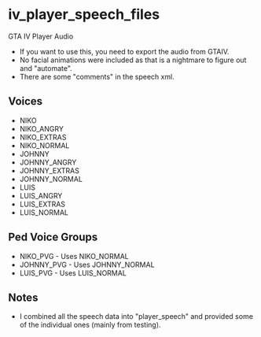 # iv_player_speech_files
GTA IV Player Audio

- If you want to use this, you need to export the audio from GTAIV.
- No facial animations were included as that is a nightmare to figure out and "automate".
- There are some "comments" in the speech xml.

## Voices
- NIKO
- NIKO_ANGRY
- NIKO_EXTRAS
- NIKO_NORMAL
- JOHNNY
- JOHNNY_ANGRY
- JOHNNY_EXTRAS
- JOHNNY_NORMAL
- LUIS
- LUIS_ANGRY
- LUIS_EXTRAS
- LUIS_NORMAL

## Ped Voice Groups
- NIKO_PVG - Uses NIKO_NORMAL
- JOHNNY_PVG - Uses JOHNNY_NORMAL
- LUIS_PVG - Uses LUIS_NORMAL

## Notes
- I combined all the speech data into "player_speech" and provided some of the individual ones (mainly from testing).
